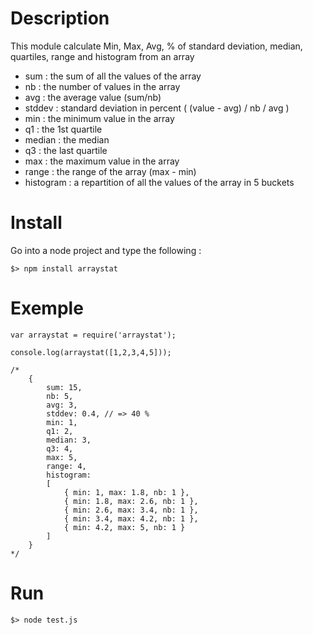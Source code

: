 # Description

This module calculate Min, Max, Avg, % of standard deviation, median, quartiles, range and histogram from an array

* sum : the sum of all the values of the array
* nb : the number of values in the array
* avg : the average value (sum/nb)
* stddev : standard deviation in percent ( (value - avg) / nb / avg )
* min : the minimum value in the array
* q1 : the 1st quartile
* median : the median
* q3 : the last quartile
* max : the maximum value in the array
* range : the range of the array (max - min)
* histogram : a repartition of all the values of the array in 5 buckets

# Install

Go into a node project and type the following :

    $> npm install arraystat

# Exemple

    var arraystat = require('arraystat');

    console.log(arraystat([1,2,3,4,5]));

    /*
        {
            sum: 15,
            nb: 5,
            avg: 3,
            stddev: 0.4, // => 40 %
            min: 1,
            q1: 2,
            median: 3,
            q3: 4,
            max: 5,
            range: 4,
            histogram:
            [
                { min: 1, max: 1.8, nb: 1 },
                { min: 1.8, max: 2.6, nb: 1 },
                { min: 2.6, max: 3.4, nb: 1 },
                { min: 3.4, max: 4.2, nb: 1 },
                { min: 4.2, max: 5, nb: 1 }
            ]
        }
    */

# Run

    $> node test.js
